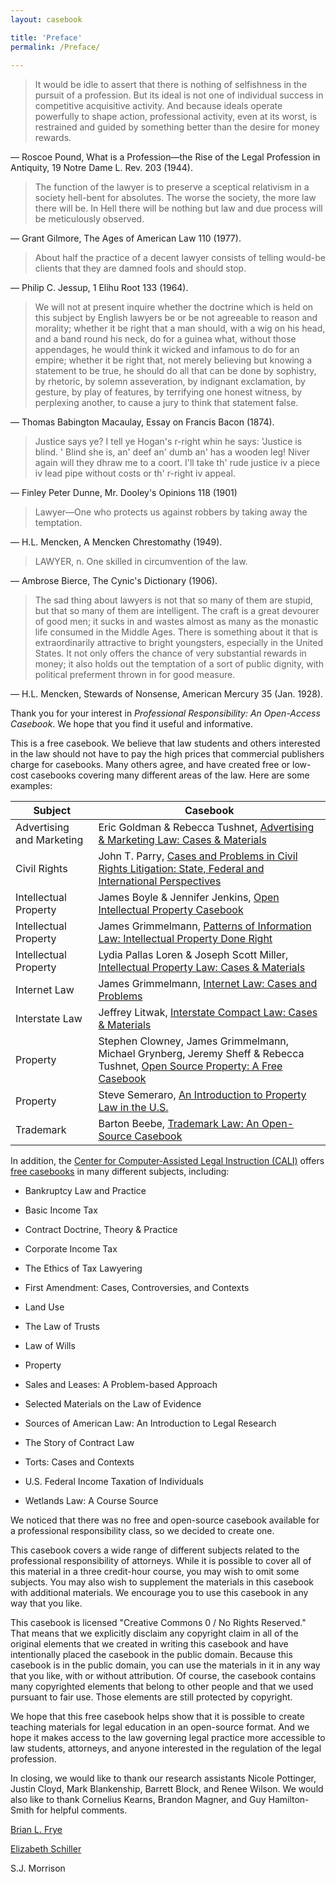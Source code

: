 ```yaml
---
layout: casebook

title: 'Preface'
permalink: /Preface/
  
---
```


<div markdown="block" class="casebook-epigraph">

> It would be idle to assert that there is nothing of selfishness in the pursuit of a profession. But its ideal is not one of individual success in competitive acquisitive activity. And because ideals operate powerfully to shape action, professional activity, even at its worst, is restrained and guided by something better than the desire for money rewards.

— Roscoe Pound, What is a Profession—the Rise of the Legal Profession in Antiquity, 19 Notre Dame L. Rev. 203 (1944).

> The function of the lawyer is to preserve a sceptical relativism in a society hell-bent for absolutes. The worse the society, the more law there will be. In Hell there will be nothing but law and due process will be meticulously observed.

— Grant Gilmore, The Ages of American Law 110 (1977). 

> About half the practice of a decent lawyer consists of telling would-be clients that they are damned fools and should stop.

— Philip C. Jessup, 1 Elihu Root 133 (1964).

> We will not at present inquire whether the doctrine which is held on this subject by English lawyers be or be not agreeable to reason and morality; whether it be right that a man should, with a wig on his head, and a band round his neck, do for a guinea what, without those appendages, he would think it wicked and infamous to do for an empire; whether it be right that, not merely believing but knowing a statement to be true, he should do all that can be done by sophistry, by rhetoric, by solemn asseveration, by indignant exclamation, by gesture, by play of features, by terrifying one honest witness, by perplexing another, to cause a jury to think that statement false.

— Thomas Babington Macaulay, Essay on Francis Bacon (1874).

> Justice says ye? I tell ye Hogan's r-right whin he says: 'Justice is blind. ' Blind she is, an' deef an' dumb an' has a wooden leg! Niver again will they dhraw me to a coort. I'll take th' rude justice iv a piece iv lead pipe without costs or th' r-right iv appeal.

— Finley Peter Dunne, Mr. Dooley's Opinions 118 (1901)

> Lawyer—One who protects us against robbers by taking away the temptation.

— H.L. Mencken, A Mencken Chrestomathy (1949).

> LAWYER, n. One skilled in circumvention of the law.

— Ambrose Bierce, The Cynic's Dictionary (1906). 

> The sad thing about lawyers is not that so many of them are stupid, but that so many of them are intelligent. The craft is a great devourer of good men; it sucks in and wastes almost as many as the monastic life consumed in the Middle Ages. There is something about it that is extraordinarily attractive to bright youngsters, especially in the United States. It not only offers the chance of very substantial rewards in money; it also holds out the temptation of a sort of public dignity, with political preferment thrown in for good measure.

— H.L. Mencken, Stewards of Nonsense, American Mercury 35 (Jan. 1928). 

</div>

Thank you for your interest in *Professional Responsibility: An Open-Access Casebook*. We hope that you find it useful and informative.

This is a free casebook. We believe that law students and others interested in the law should not have to pay the high prices that commercial publishers charge for casebooks. Many others agree, and have created free or low-cost casebooks covering many different areas of the law. Here are some examples:

| Subject | Casebook |
| ------- | -------- |
| Advertising and Marketing | Eric Goldman & Rebecca Tushnet, [Advertising & Marketing Law: Cases & Materials](https://blog.ericgoldman.org/archives/2019/01/announcing-the-fourth-edition-of-advertising-marketing-law-cases-materials-by-tushnet-goldman-2.htm) |
| Civil Rights | John T. Parry, [Cases and Problems in Civil Rights Litigation: State, Federal and International Perspectives](https://www.semaphorepress.com/CivilRightsLitigationOverview.html) |
| Intellectual Property | James Boyle & Jennifer Jenkins, [Open Intellectual Property Casebook](https://law.duke.edu/cspd/openip/) |
| Intellectual Property | James Grimmelmann, [Patterns of Information Law: Intellectual Property Done Right](https://james.grimmelmann.net/ipbook/) |
| Intellectual Property | Lydia Pallas Loren & Joseph Scott Miller, [Intellectual Property Law: Cases & Materials](https://www.semaphorepress.com/IntellectualPropertyLaw_overview.html) |
| Internet Law | James Grimmelmann, [Internet Law: Cases and Problems](http://internetcasebook.com/) |
| Interstate Law | Jeffrey Litwak, [Interstate Compact Law: Cases & Materials](https://www.semaphorepress.com/InterstateCompactLaw_overview.html) |
| Property | Stephen Clowney, James Grimmelmann, Michael Grynberg, Jeremy Sheff & Rebecca Tushnet, [Open Source Property: A Free Casebook](https://opensourceproperty.org/) |
| Property | Steve Semeraro, [An Introduction to Property Law in the U.S.](https://www.semaphorepress.com/PropertyLaw_overview.html) |
| Trademark | Barton Beebe, [Trademark Law: An Open-Source Casebook](http://tmcasebook.org/) |

In addition, the [Center for Computer-Assisted Legal Instruction (CALI)](https://www.cali.org/) offers [free casebooks](https://www.cali.org/collections/casebook) in many different subjects, including:

- Bankruptcy Law and Practice

- Basic Income Tax

- Contract Doctrine, Theory & Practice

- Corporate Income Tax

- The Ethics of Tax Lawyering

- First Amendment: Cases, Controversies, and Contexts

- Land Use

- The Law of Trusts

- Law of Wills

- Property

- Sales and Leases: A Problem-based Approach

- Selected Materials on the Law of Evidence

- Sources of American Law: An Introduction to Legal Research

- The Story of Contract Law

- Torts: Cases and Contexts

- U.S. Federal Income Taxation of Individuals

- Wetlands Law: A Course Source

We noticed that there was no free and open-source casebook available for a professional responsibility class, so we decided to create one.

This casebook covers a wide range of different subjects related to the professional responsibility of attorneys. While it is possible to cover all of this material in a three credit-hour course, you may wish to omit some subjects. You may also wish to supplement the materials in this casebook with additional materials. We encourage you to use this casebook in any way that you like.

This casebook is licensed "Creative Commons 0 / No Rights Reserved." That means that we explicitly disclaim any copyright claim in all of the original elements that we created in writing this casebook and have intentionally placed the casebook in the public domain. Because this casebook is in the public domain, you can use the materials in it in any way that you like, with or without attribution. Of course, the casebook contains many copyrighted elements that belong to other people and that we used pursuant to fair use. Those elements are still protected by copyright.

We hope that this free casebook helps show that it is possible to create teaching materials for legal education in an open-source format. And we hope it makes access to the law governing legal practice more accessible to law students, attorneys, and anyone interested in the regulation of the legal profession.

In closing, we would like to thank our research assistants Nicole Pottinger, Justin Cloyd, Mark Blankenship, Barrett Block, and Renee Wilson. We would also like to thank Cornelius Kearns, Brandon Magner, and Guy Hamilton-Smith for helpful comments.

[Brian L. Frye](http://law.uky.edu/directory/brian-l-frye)  

[Elizabeth Schiller](https://law.richmond.edu/faculty/eschille/)  

S.J. Morrison